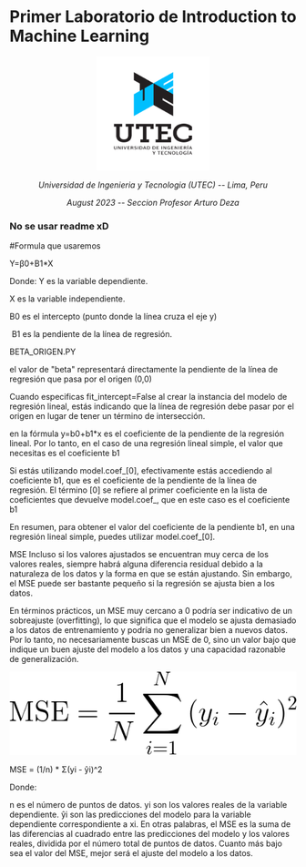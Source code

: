 # Primer Laboratorio de Introduction to Machine Learning  
<p align="center">
  <img src="image.png" alt="logo UTEC" width=200 height=200>
</p>
<p align="center"> 
  <em >
    Universidad de Ingenieria y Tecnologia (UTEC) -- Lima, Peru
  </em>  

</p>
  
<p align="center"> 
  <em >
    August 2023 -- Seccion Profesor Arturo Deza
  </em>  

</p> 

### No se usar readme xD


#Formula que usaremos 

Y=β0+B1*X

Donde:
Y es la variable dependiente.

X es la variable independiente.

B0 es el intercepto (punto donde la línea cruza el eje y)

​
B1 es la pendiente de la línea de regresión.









BETA_ORIGEN.PY

el valor de "beta" representará directamente la pendiente de la línea de regresión que pasa por el origen (0,0)

Cuando especificas fit_intercept=False al crear la instancia del modelo de regresión lineal, estás indicando que la línea de regresión debe pasar por el origen en lugar de tener un término de intersección.


 en la fórmula 
    y=b0+b1*x
  es el coeficiente de la pendiente de la regresión lineal. Por lo tanto, en el caso de una regresión lineal simple, el valor que necesitas es el coeficiente b1

Si estás utilizando model.coef_[0], efectivamente estás accediendo al coeficiente b1,
 que es el coeficiente de la pendiente de la línea de regresión. El término [0] se refiere al primer coeficiente en la lista de coeficientes que devuelve model.coef_, que en este caso es el coeficiente b1

En resumen, para obtener el valor del coeficiente de la pendiente b1, en una regresión lineal simple, puedes utilizar model.coef_[0].






MSE
Incluso si los valores ajustados se encuentran muy cerca de los valores reales, siempre habrá alguna diferencia residual debido a la naturaleza de los datos y la forma en que se están ajustando. Sin embargo, el MSE puede ser bastante pequeño si la regresión se ajusta bien a los datos.

En términos prácticos, un MSE muy cercano a 0 podría ser indicativo de un sobreajuste (overfitting), lo que significa que el modelo se ajusta demasiado a los datos de entrenamiento y podría no generalizar bien a nuevos datos. Por lo tanto, no necesariamente buscas un MSE de 0, sino un valor bajo que indique un buen ajuste del modelo a los datos y una capacidad razonable de generalización.



![MSE](MSE.png)

MSE = (1/n) * Σ(yi - ŷi)^2

Donde:

n es el número de puntos de datos.
yi son los valores reales de la variable dependiente.
ŷi son las predicciones del modelo para la variable dependiente correspondiente a xi.
En otras palabras, el MSE es la suma de las diferencias al cuadrado entre las predicciones del modelo y los valores reales, dividida por el número total de puntos de datos. Cuanto más bajo sea el valor del MSE, mejor será el ajuste del modelo a los datos.